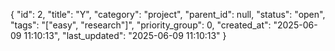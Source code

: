 {
  "id": 2,
  "title": "Y",
  "category": "project",
  "parent_id": null,
  "status": "open",
  "tags": "[\"easy\", \"research\"]",
  "priority_group": 0,
  "created_at": "2025-06-09 11:10:13",
  "last_updated": "2025-06-09 11:10:13"
}

